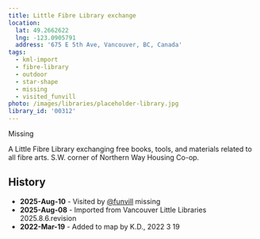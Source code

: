 ```yaml
---
title: Little Fibre Library exchange
location:
  lat: 49.2662622
  lng: -123.0905791
  address: '675 E 5th Ave, Vancouver, BC, Canada'
tags:
  - kml-import
  - fibre-library
  - outdoor
  - star-shape
  - missing
  - visited_funvill
photo: /images/libraries/placeholder-library.jpg
library_id: '00312'
---
```


Missing

A Little Fibre Library exchanging free books, tools, and materials related to all fibre arts. S.W. corner of Northern Way Housing Co-op.

## History

- **2025-Aug-10** - Visited by [@funvill](https://blog.abluestar.com) missing
- **2025-Aug-08** - Imported from Vancouver Little Libraries 2025.8.6.revision
- **2022-Mar-19** - Added to map by K.D., 2022 3 19
